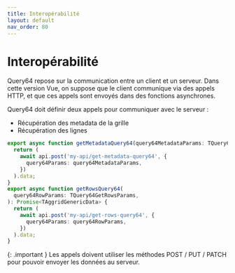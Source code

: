 ```yaml
---
title: Interopérabilité
layout: default
nav_order: 80
---
```

# Interopérabilité

Query64 repose sur la communication entre un client et un serveur.
Dans cette version Vue, on suppose que le client communique via des appels HTTP,
et que ces appels sont envoyés dans des fonctions asynchrones.

Query64 doit définir deux appels pour communiquer avec le serveur : 
- Récupération des metadata de la grille
- Récupération des lignes

```ts
export async function getMetadataQuery64(query64MetadataParams: TQuery64GetMetadataParams) {
  return (
    await api.post('my-api/get-metadata-query64', {
      query64Params: query64MetadataParams,
    })
  ).data;
}
export async function getRowsQuery64(
  query64RowParams: TQuery64GetRowsParams,
): Promise<TAggridGenericData> {
  return (
    await api.post('my-api/get-rows-query64', {
      query64Params: query64RowParams,
    })
  ).data;
}
```

{: .important }
Les appels doivent utiliser les méthodes POST / PUT / PATCH pour pouvoir envoyer les données au serveur.